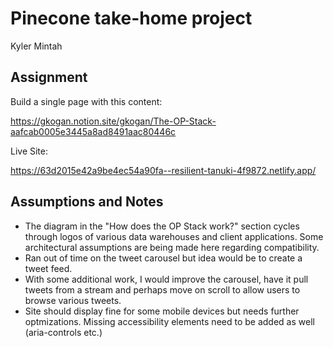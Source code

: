 # Pinecone take-home project

Kyler Mintah

## Assignment

Build a single page with this content:

https://gkogan.notion.site/gkogan/The-OP-Stack-aafcab0005e3445a8ad8491aac80446c

Live Site:

https://63d2015e42a9be4ec54a90fa--resilient-tanuki-4f9872.netlify.app/

## Assumptions and Notes

- The diagram in the "How does the OP Stack work?" section cycles through logos of various data warehouses and client applications. Some architectural assumptions are being made here regarding compatibility. 
- Ran out of time on the tweet carousel but idea would be to create a tweet feed. 
- With some additional work, I would improve the carousel, have it pull tweets from a stream and perhaps move on scroll to allow users to browse various tweets.
- Site should display fine for some mobile devices but needs further optmizations. Missing accessibility elements need to be added as well (aria-controls etc.)
